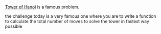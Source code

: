 

[Tower of Hanoi](http://en.wikipedia.org/wiki/Tower_of_Hanoi) is a famous problem.

the challenge today is a very famous one where you are to write a function to calculate the total number of moves to solve the tower in fastest way possible

